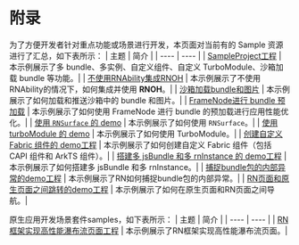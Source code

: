 # 附录

为了方便开发者针对重点功能或场景进行开发，本页面对当前有的 Sample 资源进行了汇总，如下表所示：
| 主题 | 简介 |
| ---- | ---- |
| [SampleProject工程](../Samples/Sample/) | 本示例展示了多 bundle、多实例、自定义组件、自定义 TurboModule、沙箱加载 bundle 等功能。|
| [不使用RNAbility集成RNOH](../Samples/demo_without_rnAbility/) | 本示例展示了不使用RNAbility的情况下，如何集成并使用 **RNOH**。|
| [沙箱加载bundle和图片](../Samples/Sandbox/) | 本示例展示了如何加载和推送沙箱中的 bundle 和图片。|
| [FrameNode进行 bundle 预加载](../Samples/FrameNodeSample/) | 本示例展示了如何使用 FrameNode 进行 bundle 的预加载进行应用性能优化。|
| [使用 `RNSurface` 的 demo](../Samples/using_RNSurface/) | 本示例展示了如何使用 `RNSurface`。|
| [使用 turboModule 的 demo](../Samples/using_turboModule/) | 本示例展示了如何使用 TurboModule。|
| [创建自定义Fabric 组件的 demo工程](../Samples/FabricComponentSample/) | 本示例展示了如何创建自定义 Fabric 组件（包括 CAPI 组件和 ArkTS 组件）。|
| [搭建多 jsBundle 和多 rnInstance 的 demo工程](../Samples/MutilBundleSample/) | 本示例展示了如何搭建多 jsBundle 和多 rnInstance。|
| [捕捉bundle包的内部异常的demo工程](../Samples/Capture_bundle/) | 本示例展示了RN如何捕捉bundle包的内部异常。|
| [RN页面和原生页面之间跳转的demo工程](../Samples/NativeReactNavSwitch/) | 本示例展示了如何在原生页面和RN页面之间导航。|

原生应用开发场景套件samples，如下表所示：
| 主题 | 简介 |
| ---- | ---- |
| [RN框架实现高性能瀑布流页面工程](../ohadss/home_fluency/) | 本示例展示了RN框架实现高性能瀑布流页面。|